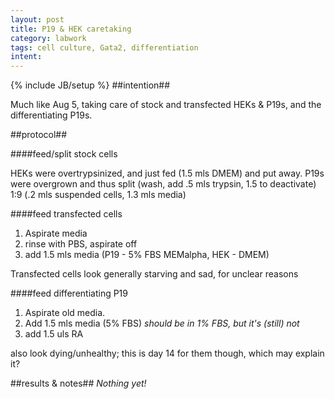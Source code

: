 ```yaml
---
layout: post
title: P19 & HEK caretaking
category: labwork
tags: cell culture, Gata2, differentiation
intent: 
---
```

{% include JB/setup %}
##intention##

Much like Aug 5, taking care of stock and transfected HEKs & P19s, and the differentiating P19s.

##protocol##

####feed/split stock cells

<p>HEKs were overtrypsinized, and just fed (1.5 mls DMEM) and put away.
P19s were overgrown and thus split (wash, add .5 mls trypsin, 1.5 to deactivate) 1:9 (.2 mls suspended cells, 1.3 mls media)</p>

####feed transfected cells

 1. Aspirate media
 2. rinse with PBS, aspirate off
 3. add 1.5 mls media (P19 - 5% FBS MEMalpha, HEK - DMEM)

<p>Transfected cells look generally starving and sad, for unclear reasons</p>

####feed differentiating P19

 1. Aspirate old media.
 2. Add 1.5 mls media (5% FBS) *should be in 1% FBS, but it's (still) not*
 3. add 1.5 uls RA 

<p> also look dying/unhealthy; this is day 14 for them though, which may explain it?</p>

##results & notes##
*Nothing yet!*
